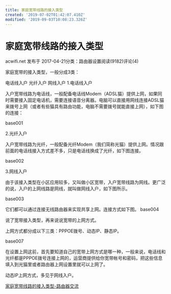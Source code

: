 ```yaml
---
title: 家庭宽带线路的接入类型
created: '2019-07-02T01:42:07.410Z'
modified: '2019-09-03T10:08:23.326Z'
---
```


# 家庭宽带线路的接入类型

acwifi.net 发布于 2017-04-21分类：路由器设置阅读(9182)评论(4)

家庭宽带的接入类型，一般分成3类：

电话线入户
光纤入户
网线入户
1.电话线入户

入户宽带线路为电话线，一般配备电话线Modem（ADSL猫）提供上网，如果同时需要接入固定电话机，需要连接语音分离器。电脑可以直接用网线连接ADSL猫来拨号上网（或者有些猫具有路由功能，电脑不需要拨号就能直接上网），如下图的连接：

base001

2.光纤入户

入户宽带线路为光纤，一般配备光纤Modem（我们简称光猫）提供上网。情况跟前面的电话线接入方式差不多，只是电话线换成了光纤，如下图连接。

base002

 

3.网线入户

由于该接入类型在小区应用较多，又叫做小区宽带，入户宽带线路为网线。更广泛的说，入户的上网线路是网线，就叫做网线入户，如下图所示。


 
base003

它们都可以通过连接无线路由器来实现共享上网。连接方式如下图。
base004

说了宽带接入类型，再来说说宽带的上网方式。

上网方式都分成以下三类：PPPOE拨号、动态IP、静态IP。

base007

在设置上网这前，首先要知道自己的宽带上网方式是哪一种，一般来说，电话线和光纤都是PPPOE拨号连接上网的，运营商提供给你宽带帐号和密码，把这些信息填入到光猫里或者路由器上网设置里就可以上网了。

动态IP上网方式，多见于网线入户。

[家庭宽带线路的接入类型-路由器交流](http://www.acwifi.net/1640.html)
